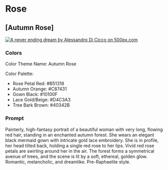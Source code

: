 # Rose

## [Autumn Rose]

[![A never ending dream by Alessandro Di Cicco on 500px.com](https://drscdn.500px.org/photo/149217479/q%3D75_m%3D600/v2?sig=73789f06ebf696bae16284f09eee24dd08775bc3ef23d9a65cafbafce75fa670)](https://500px.com/photo/149217479/a-never-ending-dream-by-alessandro-di-cicco)

### Colors

Color Theme Name: Autumn Rose

Color Palette:

- Rose Petal Red: #B51318
- Autumn Orange: #C87431
- Gown Black: #10100F
- Lace Gold/Beige: #D4C3A3
- Tree Bark Brown: #40342B

### Prompt

Painterly, high-fantasy portrait of a beautiful woman with very long, flowing red hair, standing in an enchanted autumn forest. She wears an elegant black mermaid gown with intricate gold lace embroidery. She is in profile, her head tilted back, holding a single red rose to her lips. Vivid red rose petals are swirling around her in the air. The forest forms a symmetrical avenue of trees, and the scene is lit by a soft, ethereal, golden glow. Romantic, melancholic, and dreamlike. Pre-Raphaelite style.